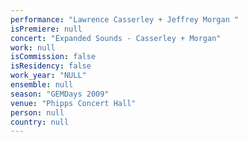 ```yaml
---
performance: "Lawrence Casserley + Jeffrey Morgan "
isPremiere: null
concert: "Expanded Sounds - Casserley + Morgan"
work: null
isCommission: false
isResidency: false
work_year: "NULL"
ensemble: null
season: "GEMDays 2009"
venue: "Phipps Concert Hall"
person: null
country: null
---
```


